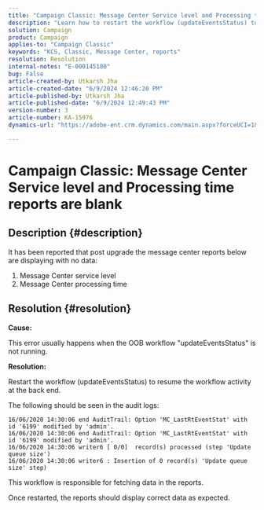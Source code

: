 ```yaml
---
title: "Campaign Classic: Message Center Service level and Processing time reports are blank"
description: "Learn how to restart the workflow (updateEventsStatus) to resume backend workflow activity in Campaign Classic."
solution: Campaign
product: Campaign
applies-to: "Campaign Classic"
keywords: "KCS, Classic, Message Center, reports"
resolution: Resolution
internal-notes: "E-000145180"
bug: False
article-created-by: Utkarsh Jha
article-created-date: "6/9/2024 12:46:20 PM"
article-published-by: Utkarsh Jha
article-published-date: "6/9/2024 12:49:43 PM"
version-number: 3
article-number: KA-15976
dynamics-url: "https://adobe-ent.crm.dynamics.com/main.aspx?forceUCI=1&pagetype=entityrecord&etn=knowledgearticle&id=36198b3f-5e26-ef11-840b-6045bd006704"

---
```

# Campaign Classic: Message Center Service level and Processing time reports are blank

## Description {#description}


It has been reported that post upgrade the message center reports below are displaying with no data:

1. Message Center service level
 2. Message Center processing time


## Resolution {#resolution}


<b>Cause: </b>

This error usually happens when the OOB workflow "updateEventsStatus" is not running.

<b>Resolution:</b>

Restart the workflow (updateEventsStatus) to resume the workflow activity at the back end.

The following should be seen in the audit logs:


```
16/06/2020 14:30:06 end AuditTrail: Option 'MC_LastRtEventStat' with id '6199' modified by 'admin'.
16/06/2020 14:30:06 end AuditTrail: Option 'MC_LastRtEventStat' with id '6199' modified by 'admin'.
16/06/2020 14:30:06 writer6 [ 0/0]  record(s) processed (step 'Update queue size')
16/06/2020 14:30:06 writer6 : Insertion of 0 record(s) 'Update queue size' step)
```


This workflow is responsible for fetching data in the reports.

Once restarted, the reports should display correct data as expected.
